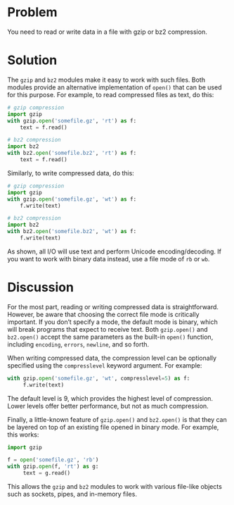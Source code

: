 # Problem

You need to read or write data in a file with gzip or bz2 compression.

# Solution

The `gzip` and `bz2` modules make it easy to work with such files. Both modules provide an alternative implementation of `open()` that can be used for this purpose. For example, to read compressed files as text, do this:

```python
# gzip compression
import gzip
with gzip.open('somefile.gz', 'rt') as f:
    text = f.read()

# bz2 compression
import bz2
with bz2.open('somefile.bz2', 'rt') as f:
    text = f.read()
```

Similarly, to write compressed data, do this:

```python
# gzip compression
import gzip
with gzip.open('somefile.gz', 'wt') as f:
    f.write(text)

# bz2 compression
import bz2
with bz2.open('somefile.bz2', 'wt') as f:
    f.write(text)
```

As shown, all I/O will use text and perform Unicode encoding/decoding. If you want to work with binary data instead, use a file mode of `rb` or `wb`.

# Discussion

For the most part, reading or writing compressed data is straightforward. However, be aware that choosing the correct file mode is critically important. If you don’t specify a mode, the default mode is binary, which will break programs that expect to receive text. Both `gzip.open()` and `bz2.open()` accept the same parameters as the built-in `open()` function, including `encoding`, `errors`, `newline`, and so forth.

When writing compressed data, the compression level can be optionally specified using the `compresslevel` keyword argument. For example:

```python
with gzip.open('somefile.gz', 'wt', compresslevel=5) as f:
     f.write(text)
```

The default level is 9, which provides the highest level of compression. Lower levels offer better performance, but not as much compression.

Finally, a little-known feature of `gzip.open()` and `bz2.open()` is that they can be layered on top of an existing file opened in binary mode. For example, this works:

```python
import gzip

f = open('somefile.gz', 'rb')
with gzip.open(f, 'rt') as g:
     text = g.read()
```

This allows the `gzip` and `bz2` modules to work with various file-like objects such as sockets, pipes, and in-memory files.